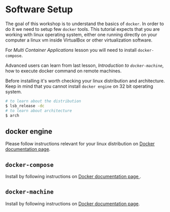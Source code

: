 # Software Setup

The goal of this workshop is to understand the basics of `docker`. In order to
do it we need to setup few `docker` tools. This tutorial expects that you are
working with linux operating system, either one running directly on your computer
a linux vm inside VirtualBox or other virtualization software.

For *Multi Container Applications* lesson you will need to install `docker-compose`.

Advanced users can learn from last lesson, *Introduction to `docker-machine`*, how to
execute docker command on remote machines.

Before installing it's worth checking your linux distribution and architecture.
Keep in mind that you cannot install `docker engine` on 32 bit operating system.

```sh
# to learn about the distribution
$ lsb_release -dc
# to learn about architecture
$ arch
```

## docker engine
Please follow instructions relevant for your linux distribution on
[Docker documentation page](https://docs.docker.com/engine/installation/).

## `docker-compose`
Install by following instructions on
[Docker documentation page ](https://docs.docker.com/compose/install/).

## `docker-machine`
Install by following instructions on
[Docker documentation page](https://docs.docker.com/machine/install-machine/).
